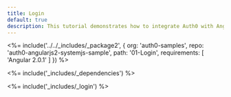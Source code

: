 ```yaml
---
title: Login
default: true
description: This tutorial demonstrates how to integrate Auth0 with Angular 2 to add user login to your app
---
```



<%= include('../../_includes/_package2', {
  org: 'auth0-samples',
  repo: 'auth0-angularjs2-systemjs-sample',
  path: '01-Login',
  requirements: [
    'Angular 2.0.1'
  ]
}) %>

<%= include('_includes/_dependencies') %>

<%= include('_includes/_login') %>
